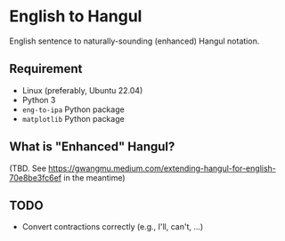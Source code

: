 # English to Hangul

English sentence to naturally-sounding (enhanced) Hangul notation.

## Requirement

 - Linux (preferably, Ubuntu 22.04)
 - Python 3
 - `eng-to-ipa` Python package
 - `matplotlib` Python package

## What is "Enhanced" Hangul?

(TBD. See https://gwangmu.medium.com/extending-hangul-for-english-70e8be3fc6ef in the meantime)

## TODO

 - Convert contractions correctly (e.g., I'll, can't, ...)
